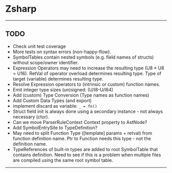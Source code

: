 ﻿# Zsharp

---

## TODO

- Check unit test coverage
- More tests on syntax errors (non-happy-flow).
- SymbolTables contain nested symbols (e.g. field names of structs) without scope/owner identifier.
- Expression Operators may need to increase the resulting type (U8 * U8 = U16). 
    RetVal of operator overload determines resulting type.
    Type of target (variable) determines resulting type.
- Resolve Expression operators to (intrinsic or custom) function names.
- Emit integer type sizes (un)signed: (U/I8-U/I64)
- Add (custom) Type Conversion (Type names as function names)
- Add Custom Data Types (and export)
- implement discard as variable: `_ = fn()`
- Struct field init is always done using a secondary instance - not always necessary (ctor).
- Can we move ParserRuleContext Context property to AstNode?
- Add SymbolEntrySite to TypeDefinition?
- May need to split Function Type ([template] params + retval) from function definition name.
    Ptr to Function needs this type - not the definition name.
- TypeReferences of built-in types are added to root SymbolTable that contains definition.
    Need to see if this is a problem when multiple files are compiled using the same root symbol table.

---
